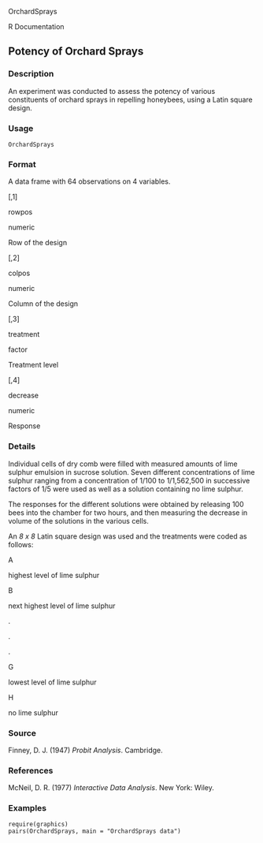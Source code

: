 OrchardSprays

R Documentation

## Potency of Orchard Sprays

### Description

An experiment was conducted to assess the potency of various constituents of
orchard sprays in repelling honeybees, using a Latin square design.

### Usage

    OrchardSprays

### Format

A data frame with 64 observations on 4 variables.

[,1]

rowpos

numeric

Row of the design

[,2]

colpos

numeric

Column of the design

[,3]

treatment

factor

Treatment level

[,4]

decrease

numeric

Response

### Details

Individual cells of dry comb were filled with measured amounts of lime sulphur
emulsion in sucrose solution. Seven different concentrations of lime sulphur
ranging from a concentration of 1/100 to 1/1,562,500 in successive factors of
1/5 were used as well as a solution containing no lime sulphur.

The responses for the different solutions were obtained by releasing 100 bees
into the chamber for two hours, and then measuring the decrease in volume of
the solutions in the various cells.

An _8 x 8_ Latin square design was used and the treatments were coded as
follows:

A

highest level of lime sulphur

B

next highest level of lime sulphur

.

.

.

G

lowest level of lime sulphur

H

no lime sulphur

### Source

Finney, D. J. (1947) _Probit Analysis_. Cambridge.

### References

McNeil, D. R. (1977) _Interactive Data Analysis_. New York: Wiley.

### Examples

    
    require(graphics)
    pairs(OrchardSprays, main = "OrchardSprays data")

